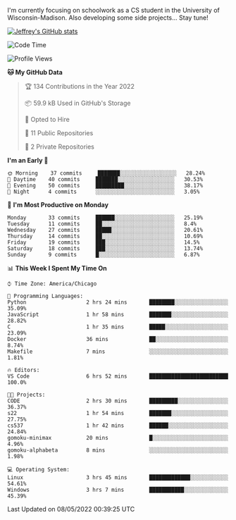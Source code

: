 

I'm currently focusing on schoolwork as a CS student in the University of Wisconsin-Madison.
Also developing some side projects...
Stay tune!

<!-- [![wakatime](https://wakatime.com/badge/user/99a12255-d5fa-4530-a56f-b1f6efe8669d.svg?style=for-the-badge)](https://wakatime.com/@99a12255-d5fa-4530-a56f-b1f6efe8669d) -->

[![Jeffrey's GitHub stats](https://github-readme-stats.vercel.app/api?username=slijeff&count_private=true&show_icons=true)](https://github.com/anuraghazra/github-readme-stats)

<!-- [![Jeffrey's wakatime stats](https://github-readme-stats.vercel.app/api/wakatime?username=slijeff&custom_title=Coding+Time+Last+Week)](https://github.com/slijeff/github-readme-stats) -->

<!-- [![Top Langs](https://github-readme-stats.vercel.app/api/top-langs/?username=slijeff&count_private=true&langs_count=8&hide=javascript&custom_title=Repo+Languages)](https://github.com/anuraghazra/github-readme-stats) -->

<!--START_SECTION:waka-->
![Code Time](http://img.shields.io/badge/Code%20Time-46%20hrs%2046%20mins-blue)

![Profile Views](http://img.shields.io/badge/Profile%20Views-2-blue)

**🐱 My GitHub Data** 

> 🏆 134 Contributions in the Year 2022
 > 
> 📦 59.9 kB Used in GitHub's Storage 
 > 
> 💼 Opted to Hire
 > 
> 📜 11 Public Repositories 
 > 
> 🔑 2 Private Repositories  
 > 
**I'm an Early 🐤** 

```text
🌞 Morning    37 commits     ███████░░░░░░░░░░░░░░░░░░   28.24% 
🌆 Daytime    40 commits     ███████░░░░░░░░░░░░░░░░░░   30.53% 
🌃 Evening    50 commits     █████████░░░░░░░░░░░░░░░░   38.17% 
🌙 Night      4 commits      ░░░░░░░░░░░░░░░░░░░░░░░░░   3.05%

```
📅 **I'm Most Productive on Monday** 

```text
Monday       33 commits     ██████░░░░░░░░░░░░░░░░░░░   25.19% 
Tuesday      11 commits     ██░░░░░░░░░░░░░░░░░░░░░░░   8.4% 
Wednesday    27 commits     █████░░░░░░░░░░░░░░░░░░░░   20.61% 
Thursday     14 commits     ██░░░░░░░░░░░░░░░░░░░░░░░   10.69% 
Friday       19 commits     ███░░░░░░░░░░░░░░░░░░░░░░   14.5% 
Saturday     18 commits     ███░░░░░░░░░░░░░░░░░░░░░░   13.74% 
Sunday       9 commits      █░░░░░░░░░░░░░░░░░░░░░░░░   6.87%

```


📊 **This Week I Spent My Time On** 

```text
⌚︎ Time Zone: America/Chicago

💬 Programming Languages: 
Python                   2 hrs 24 mins       ████████░░░░░░░░░░░░░░░░░   35.09% 
JavaScript               1 hr 58 mins        ███████░░░░░░░░░░░░░░░░░░   28.82% 
C                        1 hr 35 mins        █████░░░░░░░░░░░░░░░░░░░░   23.09% 
Docker                   36 mins             ██░░░░░░░░░░░░░░░░░░░░░░░   8.74% 
Makefile                 7 mins              ░░░░░░░░░░░░░░░░░░░░░░░░░   1.81%

🔥 Editors: 
VS Code                  6 hrs 52 mins       █████████████████████████   100.0%

🐱‍💻 Projects: 
CODE                     2 hrs 30 mins       █████████░░░░░░░░░░░░░░░░   36.37% 
s22                      1 hr 54 mins        ███████░░░░░░░░░░░░░░░░░░   27.75% 
cs537                    1 hr 42 mins        ██████░░░░░░░░░░░░░░░░░░░   24.84% 
gomoku-minimax           20 mins             █░░░░░░░░░░░░░░░░░░░░░░░░   4.96% 
gomoku-alphabeta         8 mins              ░░░░░░░░░░░░░░░░░░░░░░░░░   1.98%

💻 Operating System: 
Linux                    3 hrs 45 mins       █████████████░░░░░░░░░░░░   54.61% 
Windows                  3 hrs 7 mins        ███████████░░░░░░░░░░░░░░   45.39%

```


 Last Updated on 08/05/2022 00:39:25 UTC
<!--END_SECTION:waka-->
